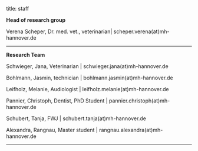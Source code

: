 title: staff

**Head of research group**

Verena Scheper, Dr. med. vet., veterinarian| scheper.verena(at)mh-hannover.de

---------------------------
**Research Team**

Schwieger, Jana, Veterinarian | schwieger.jana(at)mh-hannover.de

Bohlmann, Jasmin, technician  | bohlmann.jasmin(at)mh-hannover.de

Leifholz, Melanie, Audiologist | leifholz.melanie(at)mh-hannover.de

Pannier, Christoph, Dentist, PhD Student | pannier.christoph(at)mh-hannover.de

Schubert, Tanja, FWJ | schubert.tanja(at)mh-hannover.de

Alexandra, Rangnau, Master student | rangnau.alexandra(at)mh-hannover.de

-----------------------------
